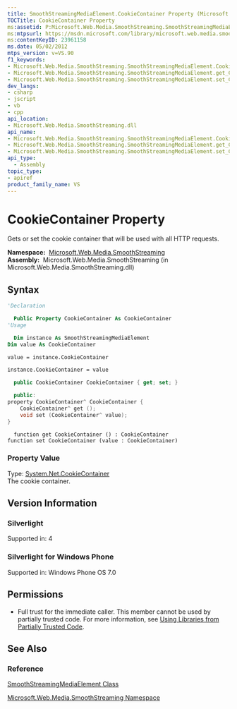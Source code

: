 ```yaml
---
title: SmoothStreamingMediaElement.CookieContainer Property (Microsoft.Web.Media.SmoothStreaming)
TOCTitle: CookieContainer Property
ms:assetid: P:Microsoft.Web.Media.SmoothStreaming.SmoothStreamingMediaElement.CookieContainer
ms:mtpsurl: https://msdn.microsoft.com/library/microsoft.web.media.smoothstreaming.smoothstreamingmediaelement.cookiecontainer(v=VS.90)
ms:contentKeyID: 23961158
ms.date: 05/02/2012
mtps_version: v=VS.90
f1_keywords:
- Microsoft.Web.Media.SmoothStreaming.SmoothStreamingMediaElement.CookieContainer
- Microsoft.Web.Media.SmoothStreaming.SmoothStreamingMediaElement.get_CookieContainer
- Microsoft.Web.Media.SmoothStreaming.SmoothStreamingMediaElement.set_CookieContainer
dev_langs:
- csharp
- jscript
- vb
- cpp
api_location:
- Microsoft.Web.Media.SmoothStreaming.dll
api_name:
- Microsoft.Web.Media.SmoothStreaming.SmoothStreamingMediaElement.CookieContainer
- Microsoft.Web.Media.SmoothStreaming.SmoothStreamingMediaElement.get_CookieContainer
- Microsoft.Web.Media.SmoothStreaming.SmoothStreamingMediaElement.set_CookieContainer
api_type:
  - Assembly
topic_type:
- apiref
product_family_name: VS
---
```


# CookieContainer Property

Gets or set the cookie container that will be used with all HTTP requests.

**Namespace:**  [Microsoft.Web.Media.SmoothStreaming](microsoft-web-media-smoothstreaming-namespace_1.md)  
**Assembly:**  Microsoft.Web.Media.SmoothStreaming (in Microsoft.Web.Media.SmoothStreaming.dll)

## Syntax

```vb
'Declaration

  Public Property CookieContainer As CookieContainer
'Usage

  Dim instance As SmoothStreamingMediaElement
Dim value As CookieContainer

value = instance.CookieContainer

instance.CookieContainer = value
```

```csharp
  public CookieContainer CookieContainer { get; set; }
```

```cpp
  public:
property CookieContainer^ CookieContainer {
    CookieContainer^ get ();
    void set (CookieContainer^ value);
}
```

```jscript
  function get CookieContainer () : CookieContainer
function set CookieContainer (value : CookieContainer)
```

### Property Value

Type: [System.Net.CookieContainer](https://msdn.microsoft.com/library/fkh73a15)  
The cookie container.  

## Version Information

### Silverlight

Supported in: 4  

### Silverlight for Windows Phone

Supported in: Windows Phone OS 7.0  

## Permissions

  - Full trust for the immediate caller. This member cannot be used by partially trusted code. For more information, see [Using Libraries from Partially Trusted Code](https://msdn.microsoft.com/library/8skskf63).

## See Also

### Reference

[SmoothStreamingMediaElement Class](smoothstreamingmediaelement-class-microsoft-web-media-smoothstreaming_1.md)

[Microsoft.Web.Media.SmoothStreaming Namespace](microsoft-web-media-smoothstreaming-namespace_1.md)
